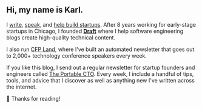 ## Hi, my name is Karl.

I [write](https://www.karllhughes.com/writing/), [speak](https://www.karllhughes.com/speaking/), and [help build startups](https://www.karllhughes.com/work/). After 8 years working for early-stage startups in Chicago, I founded **[Draft](http://draft.dev/)** where I help software engineering blogs create high-quality technical content.

I also run [CFP Land](https://www.cfpland.com/), where I've built an automated newsletter that goes out to 2,000+ technology conference speakers every week.

If you like this blog, I send out a regular newsletter for startup founders and engineers called [The Portable CTO](https://mailchi.mp/a183cf10b418/startups). Every week, I include a handful of tips, tools, and advice that I discover as well as anything new I've written across the internet.

📖 Thanks for reading!
